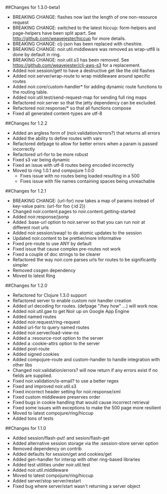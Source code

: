 ##Changes for 1.3.0-beta1
* BREAKING CHANGE: flashes now last the length of one non-resource request
* BREAKING CHANGE: switched to the latest hiccup: form-helpers and page-helpers have been split apart. See http://github.com/weavejester/hiccup for more details.
* BREAKING CHANGE: clj-json has been replaced with cheshire.
* BREAKING CHANGE: noir.util.middleware was removed as wrap-utf8 is done by default in ring.
* BREAKING CHANGE: noir.util.s3 has been removed. See https://github.com/weavejester/clj-aws-s3 for a replacement.
* Added noir.session/get! to have a destructive get like the old flashes
* Added noir.server/wrap-route to wrap middleware around specific routes
* Added noir.core/custom-handler* for adding dynamic route functions to the routing table.
* Added noir.util.test/send-request-map for sending full ring maps
* Refactored noir.server so that the jetty dependency can be excluded.
* Refactored noir.response/* so that all functions compose
* Fixed all generated content-types are utf-8

##Changes for 1.2.2
* Added an argless form of (noir.validation/errors?) that returns all errors
* Added the ability to define routes with vars
* Refactored defpage to allow for better errors when a param is passed incorrectly
* Refactored url-for to be more robust
* Fixed s3 var being dynamic
* Fixed an issue with utf-8 routes being encoded incorrectly
* Moved to ring 1.0.1 and compojure 1.0.0
    * Fixes issue with no routes being loaded resulting in a 500
    * Fixes issue with file names containing spaces being unreachable

##Changes for 1.2.1
* BREAKING CHANGE: (url-for) now takes a map of params instead of key-value pairs: (url-for foo {:id 2})
* Changed noir.content.pages to noir.content.getting-started
* Added noir.response/jsonp
* Added :base-url option to noir.server so that you can run noir at different root urls
* Added noir.session/swap! to do atomic updates to the session
* Updated noir.content to be prettier/more informative 
* Fixed pre-route to use ANY by default
* Fixed issue that cause complex pre-routes not work
* Fixed a couple of doc strings to be clearer
* Refactored the way noir.core parses urls for routes to be significantly simpler
* Removed cssgen dependency
* Moved to latest Ring

##Changes for 1.2.0

* Refactored for Clojure 1.3.0 support
* Refactored server to enable custom noir handler creation
* Added url decoding for routes. (defpage "/hey how" ...) will work now.
* Added noir.util.gae to get Noir up on Google App Engine
* Added named routes 
* Added noir.request/ring-request
* Added url-for to query named routes
* Added noir.server/load-view-ns
* Added a :resource-root option to the server
* Added a :cookie-attrs option to the server
* Added post-route
* Added signed cookies
* Added compojure-route and custom-handler to handle integration with other libs
* Changed noir.validation/errors? will now return if any errors exist if no fields are supplied.
* Fixed noir.validation/is-email? to use a better regex
* Fixed and improved noir.util.s3
* Fixed incorrect header setting for noir.response/xml
* Fixed custom middleware preserves order
* Fixed bugs in cookie handling that would cause incorrect retrieval
* Fixed some issues with exceptions to make the 500 page more resilient
* Moved to latest compojure/ring/hiccup
* Added tons of tests


##Changes for 1.1.0

* Added session/flash-put! and sesion/flash-get
* Added alternative session storage via the :session-store server option
* Removed dependency on contrib
* Added defaults for session/get and cookies/get
* Added gen-handler for interop with other ring-based libraries
* Added test utilities under noir.util.test
* Added noir.util.middleware
* Moved to latest compojure/ring/hiccup
* Added server/stop server/restart
* Fixed bug where server/start wasn't returning a server object
